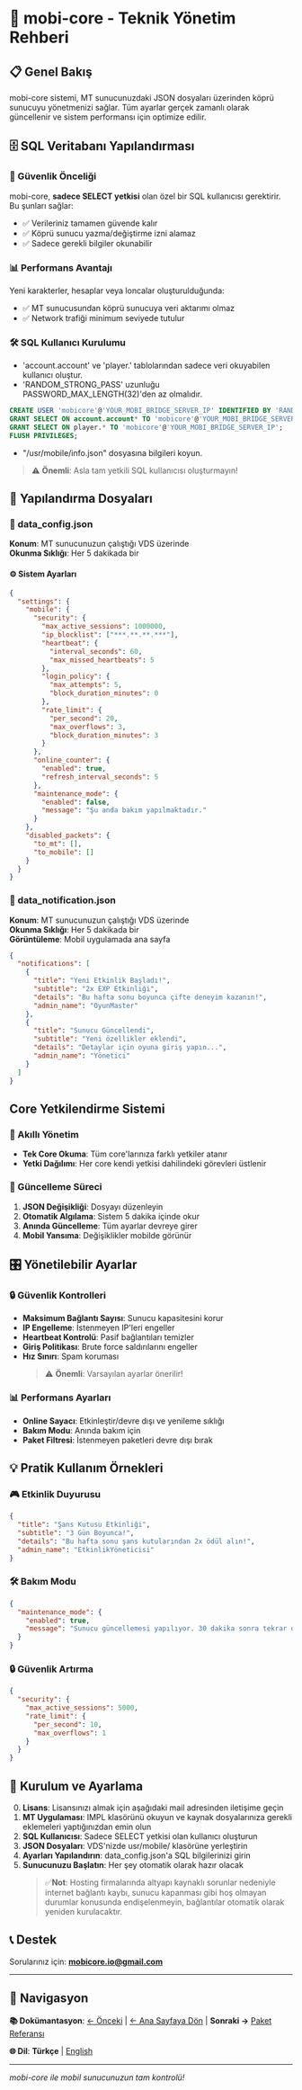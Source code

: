 # 🔧 mobi-core - Teknik Yönetim Rehberi

## 📋 Genel Bakış

mobi-core sistemi, MT sunucunuzdaki JSON dosyaları üzerinden köprü sunucuyu yönetmenizi sağlar. Tüm ayarlar gerçek zamanlı olarak güncellenir ve sistem performansı için optimize edilir.

## 🗄️ SQL Veritabanı Yapılandırması

### 🔐 Güvenlik Önceliği
mobi-core, **sadece SELECT yetkisi** olan özel bir SQL kullanıcısı gerektirir. Bu şunları sağlar:
- ✅ Verileriniz tamamen güvende kalır
- ✅ Köprü sunucu yazma/değiştirme izni alamaz
- ✅ Sadece gerekli bilgiler okunabilir

### 📊 Performans Avantajı
Yeni karakterler, hesaplar veya loncalar oluşturulduğunda:
- ✅ MT sunucusundan köprü sunucuya veri aktarımı olmaz
- ✅ Network trafiği minimum seviyede tutulur

### 🛠️ SQL Kullanıcı Kurulumu
- 'account.account' ve 'player.' tablolarından sadece veri okuyabilen kullanıcı oluştur.
- 'RANDOM_STRONG_PASS' uzunluğu PASSWORD_MAX_LENGTH(32)'den az olmalıdır.
```sql
CREATE USER 'mobicore'@'YOUR_MOBI_BRIDGE_SERVER_IP' IDENTIFIED BY 'RANDOM_STRONG_PASS';
GRANT SELECT ON account.account* TO 'mobicore'@'YOUR_MOBI_BRIDGE_SERVER_IP';
GRANT SELECT ON player.* TO 'mobicore'@'YOUR_MOBI_BRIDGE_SERVER_IP';
FLUSH PRIVILEGES;
```
- "/usr/mobile/info.json" dosyasına bilgileri koyun.

> ⚠️ **Önemli**: Asla tam yetkili SQL kullanıcısı oluşturmayın!

## 📁 Yapılandırma Dosyaları

### 📄 data_config.json
**Konum**: MT sunucunuzun çalıştığı VDS üzerinde  
**Okunma Sıklığı**: Her 5 dakikada bir


#### ⚙️ Sistem Ayarları
```json
{
  "settings": {
    "mobile": {
      "security": {
        "max_active_sessions": 1000000,
        "ip_blocklist": ["***.**.**.***"],
        "heartbeat": {
          "interval_seconds": 60,
          "max_missed_heartbeats": 5
        },
        "login_policy": {
          "max_attempts": 5,
          "block_duration_minutes": 0
        },
        "rate_limit": {
          "per_second": 20,
          "max_overflows": 3,
          "block_duration_minutes": 3
        }
      },
      "online_counter": {
        "enabled": true,
        "refresh_interval_seconds": 5
      },
      "maintenance_mode": {
        "enabled": false,
        "message": "Şu anda bakım yapılmaktadır."
      }
    },
    "disabled_packets": {
      "to_mt": [],
      "to_mobile": []
    }
  }
}
```

### 📢 data_notification.json
**Konum**: MT sunucunuzun çalıştığı VDS üzerinde  
**Okunma Sıklığı**: Her 5 dakikada bir  
**Görüntüleme**: Mobil uygulamada ana sayfa

```json
{
  "notifications": [
    {
      "title": "Yeni Etkinlik Başladı!",
      "subtitle": "2x EXP Etkinliği",
      "details": "Bu hafta sonu boyunca çifte deneyim kazanın!",
      "admin_name": "OyunMaster"
    },
    {
      "title": "Sunucu Güncellendi",
      "subtitle": "Yeni özellikler eklendi",
      "details": "Detaylar için oyuna giriş yapın...",
      "admin_name": "Yönetici"
    }
  ]
}
```

## Core Yetkilendirme Sistemi

### 🎯 Akıllı Yönetim
- **Tek Core Okuma**: Tüm core'larınıza farklı yetkiler atanır
- **Yetki Dağılımı**: Her core kendi yetkisi dahilindeki görevleri üstlenir

### 🔄 Güncelleme Süreci
1. **JSON Değişikliği**: Dosyayı düzenleyin
2. **Otomatik Algılama**: Sistem 5 dakika içinde okur
3. **Anında Güncelleme**: Tüm ayarlar devreye girer
4. **Mobil Yansıma**: Değişiklikler mobilde görünür

## 🎛️ Yönetilebilir Ayarlar

### 🔒 Güvenlik Kontrolleri
- **Maksimum Bağlantı Sayısı**: Sunucu kapasitesini korur
- **IP Engelleme**: İstenmeyen IP'leri engeller
- **Heartbeat Kontrolü**: Pasif bağlantıları temizler
- **Giriş Politikası**: Brute force saldırılarını engeller
- **Hız Sınırı**: Spam koruması
  > ⚠️ **Önemli**: Varsayılan ayarlar önerilir!

### 📊 Performans Ayarları
- **Online Sayacı**: Etkinleştir/devre dışı ve yenileme sıklığı
- **Bakım Modu**: Anında bakım için
- **Paket Filtresi**: İstenmeyen paketleri devre dışı bırak

## 💡 Pratik Kullanım Örnekleri

### 🎮 Etkinlik Duyurusu
```json
{
  "title": "Şans Kutusu Etkinliği",
  "subtitle": "3 Gün Boyunca!",
  "details": "Bu hafta sonu şans kutularından 2x ödül alın!",
  "admin_name": "EtkinlikYöneticisi"
}
```

### 🛠️ Bakım Modu
```json
{
  "maintenance_mode": {
    "enabled": true,
    "message": "Sunucu güncellemesi yapılıyor. 30 dakika sonra tekrar deneyin."
  }
}
```

### 🔒 Güvenlik Artırma
```json
{
  "security": {
    "max_active_sessions": 5000,
    "rate_limit": {
      "per_second": 10,
      "max_overflows": 1
    }
  }
}
```

## 🔧 Kurulum ve Ayarlama

0. **Lisans**: Lisansınızı almak için aşağıdaki mail adresinden iletişime geçin
1. **MT Uygulaması**: IMPL klasörünü okuyun ve kaynak dosyalarınıza gerekli eklemeleri yaptığınızdan emin olun
2. **SQL Kullanıcısı**: Sadece SELECT yetkisi olan kullanıcı oluşturun
3. **JSON Dosyaları**: VDS'nizde usr/mobile/ klasörüne yerleştirin
4. **Ayarları Yapılandırın**: data_config.json'a SQL bilgilerinizi girin
5. **Sunucunuzu Başlatın**: Her şey otomatik olarak hazır olacak
	> ✅**Not**: Hosting firmalarında altyapı kaynaklı sorunlar nedeniyle internet bağlantı kaybı, sunucu kapanması gibi hoş olmayan durumlar konusunda endişelenmeyin, bağlantılar otomatik olarak yeniden kurulacaktır.

## 📞 Destek

Sorularınız için: **mobicore.io@gmail.com**

---

## 📖 Navigasyon

**📚 Dokümantasyon**: [← Önceki](./logic_tr.md) | [← Ana Sayfaya Dön](../tr.md) | **Sonraki →** [Paket Referansı](./packets_tr.md)

**🌐 Dil**: **Türkçe** | [English](./tech_en.md)

---

*mobi-core ile mobil sunucunuzun tam kontrolü!* 